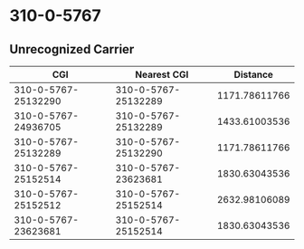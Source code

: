 # 310-0-5767
## Unrecognized Carrier


| CGI | Nearest CGI | Distance |
|-----|-------------|----------|
| 310-0-5767-25132290 | 310-0-5767-25132289 | 1171.78611766 |
| 310-0-5767-24936705 | 310-0-5767-25132289 | 1433.61003536 |
| 310-0-5767-25132289 | 310-0-5767-25132290 | 1171.78611766 |
| 310-0-5767-25152514 | 310-0-5767-23623681 | 1830.63043536 |
| 310-0-5767-25152512 | 310-0-5767-25152514 | 2632.98106089 |
| 310-0-5767-23623681 | 310-0-5767-25152514 | 1830.63043536 |
